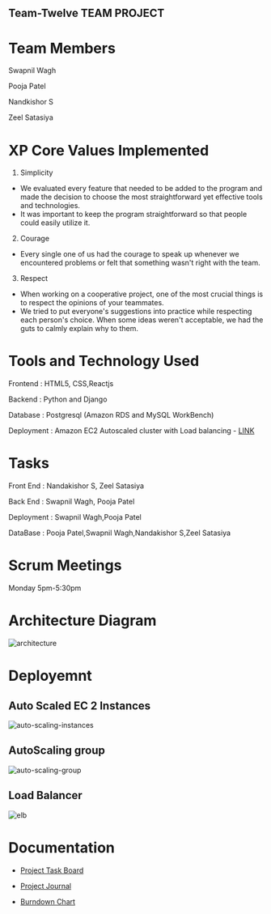 ## Team-Twelve TEAM PROJECT

# Team Members

Swapnil Wagh

Pooja Patel

Nandkishor S

Zeel Satasiya

# XP Core Values Implemented

1. Simplicity

- We evaluated every feature that needed to be added to the program and made the decision to choose the most straightforward yet effective tools and technologies.
- It was important to keep the program straightforward so that people could easily utilize it.

2. Courage

- Every single one of us had the courage to speak up whenever we encountered problems or felt that something wasn't right with the team.

3. Respect

- When working on a cooperative project, one of the most crucial things is to respect the opinions of your teammates.
- We tried to put everyone's suggestions into practice while respecting each person's choice. When some ideas weren't acceptable, we had the guts to calmly explain why to them.

# Tools and Technology Used

Frontend : HTML5, CSS,Reactjs

Backend : Python and Django

Database : Postgresql (Amazon RDS and MySQL WorkBench)

Deployment : Amazon EC2 Autoscaled cluster with Load balancing - [LINK](http://ec2-18-144-53-161.us-west-1.compute.amazonaws.com/)

# Tasks

Front End : Nandakishor S, Zeel Satasiya

Back End : Swapnil Wagh, Pooja Patel

Deployment : Swapnil Wagh,Pooja Patel

DataBase : Pooja Patel,Swapnil Wagh,Nandakishor S,Zeel Satasiya

# Scrum Meetings

Monday 5pm-5:30pm

# Architecture Diagram

![architecture](https://user-images.githubusercontent.com/113156443/205470068-6b2add2f-8b8a-478d-93b9-1f5179b2d2dc.png)

# Deployemnt

## Auto Scaled EC 2 Instances

![auto-scaling-instances](https://user-images.githubusercontent.com/113156443/205470236-97e9ce89-1985-4b29-9128-d14da10b57d8.png)

## AutoScaling group

![auto-scaling-group](https://user-images.githubusercontent.com/113156443/205470216-b1fd2407-032b-4e41-95aa-880ebe11d063.png)

## Load Balancer

![elb](https://user-images.githubusercontent.com/113156443/205470223-83c355ba-242d-466e-b99c-b9d75f44793b.png)

# Documentation

- [Project Task Board](https://github.com/orgs/gopinathsjsu/projects/30)

- [Project Journal](https://docs.google.com/document/d/138cWbg1eq0DiD1NpS5xZX9konFcvmXGT/edit)

- [Burndown Chart](https://docs.google.com/spreadsheets/d/1X_r9M7czpWGk0RfgXtODFL0MMmHSQw4m/edit#gid=243259179)
